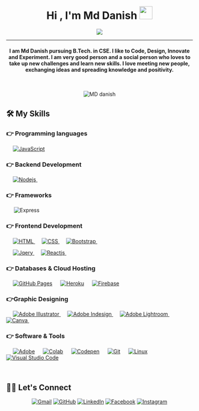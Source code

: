 <h1 align="center">Hi , I'm Md Danish <img src="https://media.giphy.com/media/hvRJCLFzcasrR4ia7z/giphy.gif" width="35"></h1>
<p align="center">
 <a href="https://github.com/DenverCoder1/readme-typing-svg"><img src="https://readme-typing-svg.herokuapp.com?lines=Computer+Science+Student;A+Passionate+Full+Stack+Developer;Always%20learning%20new%20things&center=true&width=500&height=50&font=georgia"></a>
</p>
<hr/>
<h4 align="center">I am Md Danish pursuing B.Tech. in CSE. I like to Code, Design, Innovate and Experiment. I am very good person and a social person who loves to take up new challenges and learn new skills. I love meeting new people, exchanging ideas and spreading knowledge and positivity.</h4>
<br>
<p align="center"> <img src="https://komarev.com/ghpvc/?username=Mddanish&label=Danish's%20Profile%20Views%20&color=dc143c&style=plastic" alt="MD danish" /> </p>


## 🛠️ My Skills

### 👉 Programming languages

<p align="left"> 

  &emsp;
  <a href="https://developer.mozilla.org/en-US/docs/Web/JavaScript" target="_blank"> 
     <img alt="JavaScript" src="https://img.shields.io/badge/JavaScript%20-%23F7DF1E.svg?logo=javascript&logoColor=black">
   </a>
	
### 👉 Backend Development
&emsp; 
  <a href="https://getbootstrap.com" target="_blank"> 
    <img alt="Nodejs" src="https://img.shields.io/badge/Nodejs-%23563D7C.svg?style=flat&logo=Nodejs&logoColor=white"/>
  </a>
&emsp;

	
### 👉 Frameworks
<p align="left">

&emsp;&ensp;![Express](https://img.shields.io/badge/Express-%23DD0031.svg?style=flat&logo=Express&logoColor=white)
</p>

### 👉 Frontend Development

<p align="left"> 
  &emsp; 
  <a href="https://www.w3.org/html/" target="_blank"> 
   <img alt="HTML" src="https://img.shields.io/badge/HTML5%20-%23E34F26.svg?logo=html5&logoColor=white">
  </a>   
  &emsp;
  <a href="https://www.w3schools.com/css/" target="_blank">
    <img alt="CSS" src="https://img.shields.io/badge/CSS%20-%231572B6.svg?logo=css3&logoColor=white">
  </a> 
   &emsp;
  <a href="https://getbootstrap.com" target="_blank"> 
    <img alt="Bootstrap" src="https://img.shields.io/badge/Bootstrap-%23563D7C.svg?style=flat&logo=bootstrap&logoColor=white"/>
  </a>
&emsp; 
	
 &emsp;
  <a href="https://getbootstrap.com" target="_blank"> 
    <img alt="Jqery" src="https://img.shields.io/badge/Jquery-%23563D7C.svg?style=flat&logo=Jqueryp&logoColor=white"/>
  </a>
&emsp; 
  <a href="https://getbootstrap.com" target="_blank"> 
    <img alt="Reactjs" src="https://img.shields.io/badge/Reactjs-%23563D7C.svg?style=flat&logo=Reactjs&logoColor=white"/>
  </a>
&emsp;
</p>





### 👉 Databases & Cloud Hosting

<p align="left">
  &emsp;	
    <a href="https://www.github.com"><img alt="GitHub Pages" src="https://img.shields.io/badge/GitHub%20Pages-%23327FC7.svg?style=flat&logo=github&logoColor=white"></a>
  &emsp;
    <a href="https://www.heroku.com/"><img alt="Heroku" src="https://img.shields.io/badge/Heroku%20-%23430098.svg?logo=heroku&logoColor=white"></a>  
  &emsp;
    <a href="https://firebase.google.com/"><img alt="Firebase" src ="https://img.shields.io/badge/Firebase-ffca28?style=flate&logo=firebase&logoColor=black"></a>
 &emsp; 
</p>




### 👉Graphic Designing
<p align="left">
  &emsp;  
   <a href="https://www.adobe.com/in/products/illustrator.html" target="_blank"> 
    <img alt="Adobe Illustrator" src="https://img.shields.io/badge/Adobe%20Illustrator-FF9A00?style=flat&logo=adobe%20illustrator&logoColor=white"/>
  </a> 
  &emsp;
  <a href="https://www.adobe.com/in/products/indesign.html" target="_blank"> 
    <img alt="Adobe Indesign" src="https://img.shields.io/badge/Adobe%20InDesign-FF3366?style=flat&logo=Adobe%20InDesign&logoColor=white"/> 
  </a> 
    &emsp;
  <a href="https://www.adobe.com/in/products/photoshop-lightroom.html" target="_blank"> 
    <img alt="Adobe Lightroom" src="https://img.shields.io/badge/Adobe%20Lightroom-31A8FF?style=flat&logo=Adobe%20Lightroom&logoColor=white"/>
  </a>
    &emsp;
  <a href="#">
  	<img alt="Canva" src="https://img.shields.io/badge/Canva-%2300C4CC.svg?style=flat&logo=Canva&logoColor=white"/>
  </a>
&emsp; 
 </p>

### 👉 Software & Tools

<p>
  &emsp;
    <a href="#"><img alt="Adobe" src="https://img.shields.io/badge/Adobe%20-%23FF0000.svg?logo=adobe&logoColor=white"></a>
  &emsp;
    <a href="#"><img alt="Colab" src="https://img.shields.io/badge/Colab-00b56a.svg?logo=google-colab&logoColor=white"></a>
  &emsp;
    <a href="#"><img alt="Codepen" src="https://img.shields.io/badge/Codepen-000000.svg?logo=codepen&logoColor=white"></a>
  &emsp;
    <a href="#"><img alt="Git" src="https://img.shields.io/badge/Git%20-%23F05033.svg?logo=git&logoColor=white"></a>
  &emsp;
    <a href="#"><img alt="Linux" src="https://img.shields.io/badge/Linux-FCC624?style=flat&logo=linux&logoColor=black"></a>
  &emsp;
    <a href="#"><img alt="Visual Studio Code" src="https://img.shields.io/badge/Visual%20Studio%20Code-0078d7.svg?logo=visual-studio-code&logoColor=white"></a>
 &emsp; 
</p>

<br/>


## 🙋‍♀️ Let's Connect

<p align="center">
	<a href="mailto:danishm856@gmail.com"><img src="https://img.icons8.com/bubbles/50/000000/gmail.png" alt="Gmail"/></a>
	<a href="https://github.com/Md-Danish-au45"><img src="https://img.icons8.com/bubbles/50/000000/github.png" alt="GitHub"/></a>
	<a href="https://www.linkedin.com/in/md-danish-003180208/"><img src="https://img.icons8.com/bubbles/50/000000/linkedin.png" alt="LinkedIn"/></a>
	<a href="https://www.facebook.com/dkdanish01/about"><img src="https://img.icons8.com/bubbles/50/000000/facebook-new.png" alt="Facebook"/></a>
	<a href="https://www.instagram.com/danish98760/"><img src="https://img.icons8.com/bubbles/50/000000/instagram.png" alt="Instagram"/></a>
		
</p>


